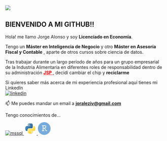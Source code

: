 

<img src="https://github.com/joraleziv/joraleziv/assets/106243119/5796eb6d-9a76-4e92-962c-3138d417b8b5" width="500">


## BIENVENIDO A MI GITHUB!!

Hola! me llamo Jorge Alonso y soy **Licenciado en Economía**.

Tengo un **Máster en Inteligencia de Negocio** y otro  **Máster en Asesoría Fiscal y Contable** , aparte de otros cursos sobre ciencia de datos.

Tras trabajar durante un largo período de años para un grupo empresarial de la Industria Alimentaria en diferentes roles de responsabilidad dentro de su administración <a href="http://www.jsp.es/" target="_blank" rel="noreferrer" style="color:red !important; font-weight:bold;"> JSP </a>
, decidí cambiar el chip y **reciclarme**



Si quieres saber más acerca de mi experiencia profesional aquí tienes mi LinkedIn  
[![linkedin](https://img.shields.io/static/v1?label=&message=linkedin&color=0e76a8&logo=linkedin&logoColor=white&style=for-the-badge)](https://www.linkedin.com/in/joralez)

📫 Me puedes mandar un email a **joraleziv@gmail.com**

Tengo conocimientos de...

<p align="left"> 
<a href="https://www.microsoft.com/en-us/sql-server" target="_blank" rel="noreferrer"> 
<img src="https://www.svgrepo.com/show/303229/microsoft-sql-server-logo.svg" alt="mssql" width="40" height="40"/> 
</a> 
      <a href="https://www.python.org" target="_blank" rel="noreferrer"> 
<img src="https://raw.githubusercontent.com/devicons/devicon/master/icons/python/python-original.svg" alt="python" width="40" height="40"/> 
</a> 
      <a href="https://rstudio.com/" target="_blank" rel="noreferrer"> 
<img src="https://github.com/devicons/devicon/blob/master/icons/rstudio/rstudio-original.svg" alt="rstudio" width="40" height="40"/> 
</a> 

